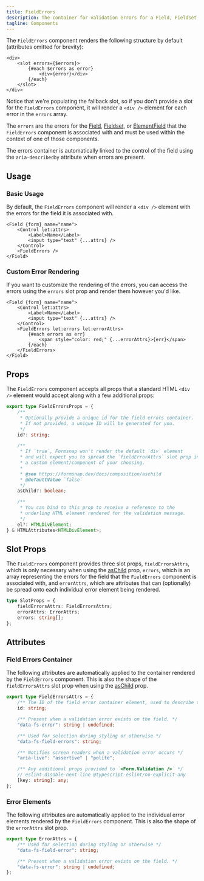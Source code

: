 ```yaml
---
title: FieldErrors
description: The container for validation errors for a Field, Fieldset, or ElementField.
tagline: Components
---
```


The `FieldErrors` component renders the following structure by default (attributes omitted for brevity):

```svelte
<div>
	<slot errors={$errors}>
		{#each $errors as error}
			<div>{error}</div>
		{/each}
	</slot>
</div>
```

Notice that we're populating the fallback slot, so if you don't provide a slot for the `FieldErrors` component, it will render a `<div />` element for each error in the `errors` array.

The `errors` are the errors for the [Field](/docs/components/field), [Fieldset](/docs/components/fieldset), or [ElementField](/docs/components/element-field) that the `FieldErrors` component is associated with and must be used within the context of one of those components.

The errors container is automatically linked to the control of the field using the `aria-describedby` attribute when errors are present.

## Usage

### Basic Usage

By default, the `FieldErrors` component will render a `<div />` element with the errors for the field it is associated with.

```svelte {6}
<Field {form} name="name">
	<Control let:attrs>
		<Label>Name</Label>
		<input type="text" {...attrs} />
	</Control>
	<FieldErrors />
</Field>
```

### Custom Error Rendering

If you want to customize the rendering of the errors, you can access the errors using the `errors` slot prop and render them however you'd like.

```svelte {6-10}
<Field {form} name="name">
	<Control let:attrs>
		<Label>Name</Label>
		<input type="text" {...attrs} />
	</Control>
	<FieldErrors let:errors let:errorAttrs>
		{#each errors as err}
			<span style="color: red;" {...errorAttrs}>{err}</span>
		{/each}
	</FieldErrors>
</Field>
```

## Props

The `FieldErrors` component accepts all props that a standard HTML `<div />` element would accept along with a few additional props:

```ts
export type FieldErrorsProps = {
	/**
	 * Optionally provide a unique id for the field errors container.
	 * If not provided, a unique ID will be generated for you.
	 */
	id?: string;

	/**
	 * If `true`, Formsnap won't render the default `div` element
	 * and will expect you to spread the `fieldErrorAttrs` slot prop into
	 * a custom element/component of your choosing.
	 *
	 * @see https://formsnap.dev/docs/composition/aschild
	 * @defaultValue `false`
	 */
	asChild?: boolean;

	/**
	 * You can bind to this prop to receive a reference to the
	 * underling HTML element rendered for the validation message.
	 */
	el?: HTMLDivElement;
} & HTMLAttributes<HTMLDivElement>;
```

## Slot Props

The `FieldErrors` component provides three slot props, `fieldErrorsAttrs`, which is only necessary when using the [asChild](/docs/composition/aschild) prop, `errors`, which is an array representing the errors for the field that the `FieldErrors` component is associated with, and `errorAttrs`, which are attributes that can (optionally) be spread onto each individual error element being rendered.

```ts
type SlotProps = {
	fieldErrorsAttrs: FieldErrorsAttrs;
	errorAttrs: ErrorAttrs;
	errors: string[];
};
```

## Attributes

### Field Errors Container

The following attributes are automatically applied to the container rendered by the `FieldErrors` component. This is also the shape of the `fieldErrorsAttrs` slot prop when using the [asChild](/docs/composition/aschild) prop.

```ts
export type FieldErrorsAttrs = {
	/** The ID of the field error container element, used to describe the control. */
	id: string;

	/** Present when a validation error exists on the field. */
	"data-fs-error": string | undefined;

	/** Used for selection during styling or otherwise */
	"data-fs-field-errors": string;

	/** Notifies screen readers when a validation error occurs */
	"aria-live": "assertive" | "polite";

	/** Any additional props provided to `<Form.Validation />` */
	// eslint-disable-next-line @typescript-eslint/no-explicit-any
	[key: string]: any;
};
```

### Error Elements

The following attributes are automatically applied to the individual error elements rendered by the `FieldErrors` component. This is also the shape of the `errorAttrs` slot prop.

```ts
export type ErrorAttrs = {
	/** Used for selection during styling or otherwise */
	"data-fs-field-error": string;

	/** Present when a validation error exists on the field. */
	"data-fs-error": string | undefined;
};
```
